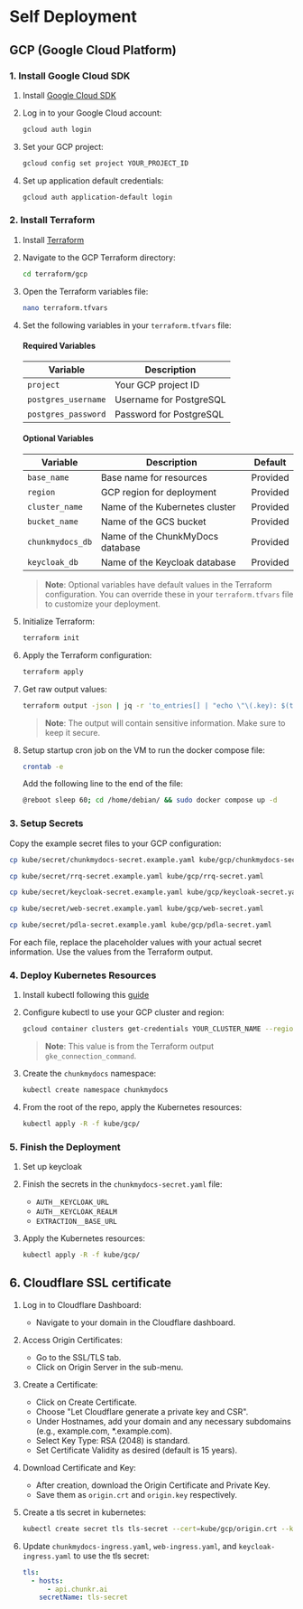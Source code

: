 # Self Deployment

## GCP (Google Cloud Platform)

### 1. Install Google Cloud SDK

1. Install [Google Cloud SDK](https://cloud.google.com/sdk/docs/install)

2. Log in to your Google Cloud account:

   ```bash
   gcloud auth login
   ```

3. Set your GCP project:

   ```bash
   gcloud config set project YOUR_PROJECT_ID
   ```

4. Set up application default credentials:
   ```bash
   gcloud auth application-default login
   ```

### 2. Install Terraform

1. Install [Terraform](https://developer.hashicorp.com/terraform/install)

2. Navigate to the GCP Terraform directory:

   ```bash
   cd terraform/gcp
   ```

3. Open the Terraform variables file:

   ```bash
   nano terraform.tfvars
   ```

4. Set the following variables in your `terraform.tfvars` file:

   #### Required Variables

   | Variable            | Description             |
   | ------------------- | ----------------------- |
   | `project`           | Your GCP project ID     |
   | `postgres_username` | Username for PostgreSQL |
   | `postgres_password` | Password for PostgreSQL |

   #### Optional Variables

   | Variable         | Description                      | Default  |
   | ---------------- | -------------------------------- | -------- |
   | `base_name`      | Base name for resources          | Provided |
   | `region`         | GCP region for deployment        | Provided |
   | `cluster_name`   | Name of the Kubernetes cluster   | Provided |
   | `bucket_name`    | Name of the GCS bucket           | Provided |
   | `chunkmydocs_db` | Name of the ChunkMyDocs database | Provided |
   | `keycloak_db`    | Name of the Keycloak database    | Provided |

   > **Note**: Optional variables have default values in the Terraform configuration. You can override these in your `terraform.tfvars` file to customize your deployment.

5. Initialize Terraform:

   ```bash
   terraform init
   ```

6. Apply the Terraform configuration:

   ```bash
   terraform apply
   ```

7. Get raw output values:

   ```bash
   terraform output -json | jq -r 'to_entries[] | "echo \"\(.key): $(terraform output -raw \(.key))\"" ' | bash
   ```

   > **Note**: The output will contain sensitive information. Make sure to keep it secure.

8. Setup startup cron job on the VM to run the docker compose file:

   ```bash
   crontab -e
   ```

   Add the following line to the end of the file:

   ```bash
   @reboot sleep 60; cd /home/debian/ && sudo docker compose up -d
   ```

### 3. Setup Secrets

Copy the example secret files to your GCP configuration:

```bash
cp kube/secret/chunkmydocs-secret.example.yaml kube/gcp/chunkmydocs-secret.yaml
```

```bash
cp kube/secret/rrq-secret.example.yaml kube/gcp/rrq-secret.yaml
```

```bash
cp kube/secret/keycloak-secret.example.yaml kube/gcp/keycloak-secret.yaml
```

```bash
cp kube/secret/web-secret.example.yaml kube/gcp/web-secret.yaml
```

```bash
cp kube/secret/pdla-secret.example.yaml kube/gcp/pdla-secret.yaml
```

For each file, replace the placeholder values with your actual secret information. Use the values from the Terraform output.

### 4. Deploy Kubernetes Resources

1. Install kubectl following this [guide](https://kubernetes.io/docs/tasks/tools/)

2. Configure kubectl to use your GCP cluster and region:

   ```bash
   gcloud container clusters get-credentials YOUR_CLUSTER_NAME --region YOUR_REGION
   ```

   > **Note**: This value is from the Terraform output `gke_connection_command`.

3. Create the `chunkmydocs` namespace:

   ```bash
   kubectl create namespace chunkmydocs
   ```

4. From the root of the repo, apply the Kubernetes resources:
   ```bash
   kubectl apply -R -f kube/gcp/
   ```

### 5. Finish the Deployment

1. Set up keycloak

2. Finish the secrets in the `chunkmydocs-secret.yaml` file:

   - `AUTH__KEYCLOAK_URL`
   - `AUTH__KEYCLOAK_REALM`
   - `EXTRACTION__BASE_URL`

3. Apply the Kubernetes resources:
   ```bash
   kubectl apply -R -f kube/gcp/
   ```

## 6. Cloudflare SSL certificate

1. Log in to Cloudflare Dashboard:

   - Navigate to your domain in the Cloudflare dashboard.

2. Access Origin Certificates:

   - Go to the SSL/TLS tab.
   - Click on Origin Server in the sub-menu.

3. Create a Certificate:

   - Click on Create Certificate.
   - Choose "Let Cloudflare generate a private key and CSR".
   - Under Hostnames, add your domain and any necessary subdomains (e.g., example.com, \*.example.com).
   - Select Key Type: RSA (2048) is standard.
   - Set Certificate Validity as desired (default is 15 years).

4. Download Certificate and Key:

   - After creation, download the Origin Certificate and Private Key.
   - Save them as `origin.crt` and `origin.key` respectively.

5. Create a tls secret in kubernetes:
   ```bash
   kubectl create secret tls tls-secret --cert=kube/gcp/origin.crt --key=kube/gcp/origin.key -n chunkmydocs
   ```
6. Update `chunkmydocs-ingress.yaml`, `web-ingress.yaml`, and `keycloak-ingress.yaml` to use the tls secret:
   ```yaml
   tls:
     - hosts:
         - api.chunkr.ai
       secretName: tls-secret
   ```
